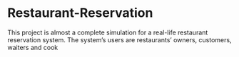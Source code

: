 # Restaurant-Reservation
This project is almost a complete simulation for a real-life restaurant reservation system. The system’s users are restaurants’ owners, customers, waiters and cook
